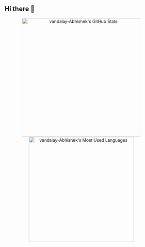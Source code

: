 ## Hi there 👋

<!--
**vandalay-Abhishek/vandalay-Abhishek** is a ✨ _special_ ✨ repository because its `README.md` (this file) appears on your GitHub profile.

Here are some ideas to get you started:

- 🔭 I’m currently working on ...
- 🌱 I’m currently learning ...
- 👯 I’m looking to collaborate on ...
- 🤔 I’m looking for help with ...
- 💬 Ask me about ...
- 📫 How to reach me: ...
- 😄 Pronouns: ...
- ⚡ Fun fact: ...
-->


<div align=center>
  <img width=390 src="https://github-readme-stats.vercel.app/api?username=vandalay-Abhishek&theme=transparent&count_private=true&show_icons=true&rank_icon=github&locale=en" alt="vandalay-Abhishek's GitHub Stats" />
  <img width=345 src="https://github-readme-stats.vercel.app/api/top-langs/?username=vandalay-Abhishek&hide_progress=true&theme=transparent&count_private=true" alt="vandalay-Abhishek's Most Used Languages" />

</div>
